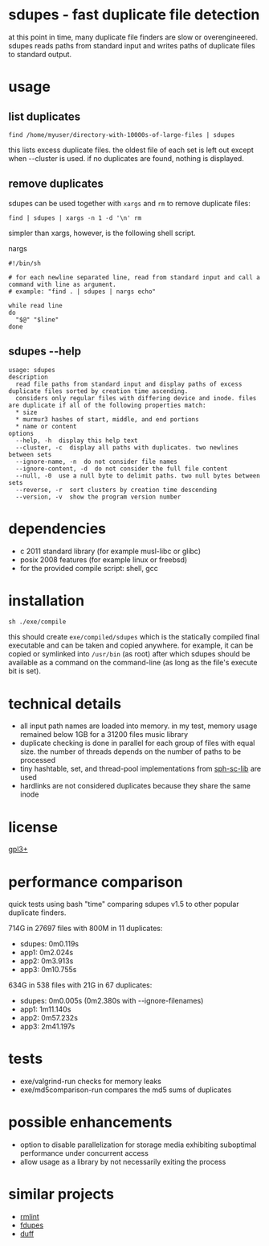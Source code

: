 # sdupes - fast duplicate file detection
at this point in time, many duplicate file finders are slow or overengineered. sdupes reads paths from standard input and writes paths of duplicate files to standard output.

# usage
## list duplicates
~~~
find /home/myuser/directory-with-10000s-of-large-files | sdupes
~~~

this lists excess duplicate files. the oldest file of each set is left out except when --cluster is used.
if no duplicates are found, nothing is displayed.

## remove duplicates
sdupes can be used together with `xargs` and `rm` to remove duplicate files:
~~~
find | sdupes | xargs -n 1 -d '\n' rm
~~~

simpler than xargs, however, is the following shell script.

nargs
~~~
#!/bin/sh

# for each newline separated line, read from standard input and call a command with line as argument.
# example: "find . | sdupes | nargs echo"

while read line
do
  "$@" "$line"
done
~~~

## sdupes --help
~~~
usage: sdupes
description
  read file paths from standard input and display paths of excess duplicate files sorted by creation time ascending.
  considers only regular files with differing device and inode. files are duplicate if all of the following properties match:
  * size
  * murmur3 hashes of start, middle, and end portions
  * name or content
options
  --help, -h  display this help text
  --cluster, -c  display all paths with duplicates. two newlines between sets
  --ignore-name, -n  do not consider file names
  --ignore-content, -d  do not consider the full file content
  --null, -0  use a null byte to delimit paths. two null bytes between sets
  --reverse, -r  sort clusters by creation time descending
  --version, -v  show the program version number
~~~

# dependencies
* c 2011 standard library (for example musl-libc or glibc)
* posix 2008 features (for example linux or freebsd)
* for the provided compile script: shell, gcc

# installation
~~~
sh ./exe/compile
~~~
this should create `exe/compiled/sdupes` which is the statically compiled final executable and can be taken and copied anywhere. for example, it can be copied or symlinked into `/usr/bin` (as root) after which sdupes should be available as a command on the command-line (as long as the file's execute bit is set).

# technical details
* all input path names are loaded into memory. in my test, memory usage remained below 1GB for a 31200 files music library
* duplicate checking is done in parallel for each group of files with equal size. the number of threads depends on the number of paths to be processed
* tiny hashtable, set, and thread-pool implementations from [sph-sc-lib](https://github.com/sph-mn/sph-sc-lib) are used
* hardlinks are not considered duplicates because they share the same inode

# license
[gpl3+](https://www.gnu.org/licenses/gpl-3.0.txt)

# performance comparison
quick tests using bash "time" comparing sdupes v1.5 to other popular duplicate finders.

714G in 27697 files with 800M in 11 duplicates:
* sdupes: 0m0.119s
* app1: 0m2.024s
* app2: 0m3.913s
* app3: 0m10.755s

634G in 538 files with 21G in 67 duplicates:
* sdupes: 0m0.005s (0m2.380s with --ignore-filenames)
* app1: 1m11.140s
* app2: 0m57.232s
* app3: 2m41.197s

# tests
* exe/valgrind-run checks for memory leaks
* exe/md5comparison-run compares the md5 sums of duplicates

# possible enhancements
* option to disable parallelization for storage media exhibiting suboptimal performance under concurrent access
* allow usage as a library by not necessarily exiting the process

# similar projects
* [rmlint](https://github.com/sahib/rmlint)
* [fdupes](https://github.com/adrianlopezroche/fdupes)
* [duff](https://github.com/jcburley/duff)
